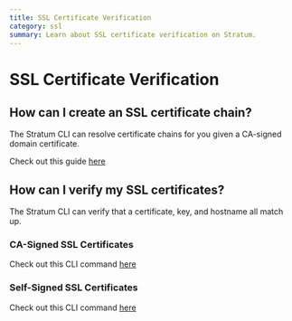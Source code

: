 ```yaml
---
title: SSL Certificate Verification
category: ssl
summary: Learn about SSL certificate verification on Stratum.
---
```


# SSL Certificate Verification

## How can I create an SSL certificate chain?

The Stratum CLI can resolve certificate chains for you given a CA-signed domain certificate.

Check out this guide [here](/stratum/articles/guides/self-service-SSL)

## How can I verify my SSL certificates?

The Stratum CLI can verify that a certificate, key, and hostname all match up.

### CA-Signed SSL Certificates

Check out this CLI command [here](/paas/paas-cli-reference/ssl-verify/)

### Self-Signed SSL Certificates

Check out this CLI command [here](/paas/paas-cli-reference/ssl-verify/)
